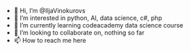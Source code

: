 - 👋 Hi, I’m @IljaVinokurovs
- 👀 I’m interested in python, AI, data science, c#, php  
- 🌱 I’m currently learning codeacademy data science course
- 💞️ I’m looking to collaborate on, nothing so far
- 📫 How to reach me here

<!---
IljaVinokurovs/IljaVinokurovs is a ✨ special ✨ repository because its `README.md` (this file) appears on your GitHub profile.
You can click the Preview link to take a look at your changes.
--->
